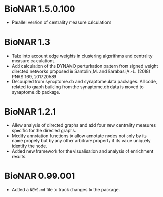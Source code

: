 # BioNAR 1.5.0.100

* Parallel version of centrality measure calculations

# BioNAR 1.3

* Take into account edge weights in clustering algorithms and centrality measure
  calculations.
* Add calculation of the DYNAMO perturbation pattern from signed weight directed
  networks proposed in Santolini,M. and Barabasi,A.-L. (2018) PNAS 169, 201720589
* Decoupled from synaptome.db and synaptome.data packages. All code, related
  to graph building from the synaptome.db data is moved to synaptome.db package.

# BioNAR 1.2.1

* Allow analysis of directed graphs and add four new centrality measures specific 
  for the directed graphs.
* Modify annotation functions to allow annotate nodes not only by its name 
  propety but by any other arbitrary property if its value uniquely identify
  the node.
* Added new framework for the visualisation and analysis of enrichment results.

# BioNAR 0.99.001

* Added a `NEWS.md` file to track changes to the package.
